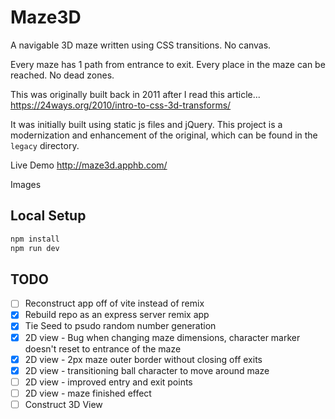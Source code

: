 # Maze3D

A navigable 3D maze written using CSS transitions. No canvas.

Every maze has 1 path from entrance to exit. Every place in the maze can be reached. No dead zones.

This was originally built back in 2011 after I read this article...
https://24ways.org/2010/intro-to-css-3d-transforms/

It was initially built using static js files and jQuery. This project is a modernization and enhancement of the original, which can be found in the `legacy` directory.

Live Demo
http://maze3d.apphb.com/

Images

## Local Setup

```sh
npm install
npm run dev
```

## TODO

- [ ] Reconstruct app off of vite instead of remix
- [x] Rebuild repo as an express server remix app
- [x] Tie Seed to psudo random number generation
- [x] 2D view - Bug when changing maze dimensions, character marker doesn't reset to entrance of the maze
- [x] 2D view - 2px maze outer border without closing off exits
- [x] 2D view - transitioning ball character to move around maze
- [ ] 2D view - improved entry and exit points
- [ ] 2D view - maze finished effect
- [ ] Construct 3D View
